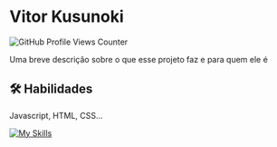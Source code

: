 
# Vitor Kusunoki 
![GitHub Profile Views Counter](https://komarev.com/ghpvc/?username=Kusunoki98&color=blue&style=flat) 

Uma breve descrição sobre o que esse projeto faz e para quem ele é


## 🛠 Habilidades
Javascript, HTML, CSS...


[![My Skills](https://skillicons.dev/icons?i=android,bash,discord,git,github,gmail,linkedin,notion,py,visualstudio,flask,ai,vscode,windows,workers&perline=31)](https://skillicons.dev)

